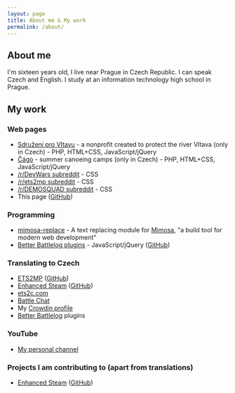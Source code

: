 ```yaml
---
layout: page
title: About me & My work
permalink: /about/
---
```


## About me

I'm sixteen years old, I live near Prague in Czech Republic. I can speak Czech and English. I study at an information technology high school in Prague.

## My work

### Web pages
* <a href="http://www.sdruzeniprovltavu.cz" title="Sdružení pro Vltavu" target="_blank">Sdružení pro Vltavu</a> - a nonprofit created to protect the river Vltava (only in Czech) - PHP, HTML+CSS, JavaScript/jQuery
* <a href="http://cago.cz" title="Čágo.cz" target="_blank">Čágo</a> - summer canoeing camps (only in Czech) - PHP, HTML+CSS, JavaScript/jQuery
* <a href="http://reddit.com/r/DevWars" title="/r/DevWars subreddit" target="_blank">/r/DevWars subreddit</a> - CSS
* <a href="http://reddit.com/r/ets2mp" title="/r/ets2mp subreddit" target="_blank">/r/ets2mp subreddit</a> - CSS
* <a href="http://reddit.com/r/DEMOSQUAD" title="/r/DEMOSQUAD subreddit" target="_blank">/r/DEMOSQUAD subreddit</a> - CSS
* This page (<a href="https://github.com/dpeukert/dpeukert.github.io" title="GitHub" target="_blank">GitHub</a>)

<!-- * SuhBurb -->

### Programming

<!-- * A reddit bot for the <a href="http://reddit.com/r/ets2mp" title="/r/ets2mp subreddit" target="_blank">/r/ets2mp subreddit</a> - automatically updates the sidebar with a status of <a href="http://ets2mp.com" title="ETS2MP" target="_blank">ETS2MP</a> - PHP, OAuth, Reddit API -->

* <a href="https://www.npmjs.com/package/mimosa-replace" title="mimosa-replace" target="_blank">mimosa-replace</a> - A text replacing module for <a href="http://mimosa.io" title="Mimosa" target="_blank">Mimosa</a>, "a build tool for modern web development"
* <a href="http://getbblog.com/en/user/profile/46102/dapil" title="Better Battlelog plugins" target="_blank">Better Battlelog plugins</a> - JavaScript/jQuery (<a href="https://github.com/dpeukert/bblog" title="GitHub" target="_blank">GitHub</a>)

### Translating to Czech
* <a href="http://ets2mp.com/" title="ETS2MP" target="_blank">ETS2MP</a> (<a href="https://github.com/RootKiller/ETS2MP-Localization" title="GitHub" target="_blank">GitHub</a>)
* <a href="http://www.enhancedsteam.com/" title="Enhanced Steam" target="_blank">Enhanced Steam</a> (<a href="https://github.com/jshackles/Enhanced_Steam" title="GitHub" target="_blank">GitHub</a>)
* <a href="http://ets2c.com" title="ets2c.com" target="_blank">ets2c.com</a>
* <a href="https://github.com/ninetwozero/Battle-Chat" title="Battle Chat" target="_blank">Battle Chat</a>
* My <a href="https://crowdin.net/profile/dapil" title="Crowdin profile" target="_blank">Crowdin profile</a>
* <a href="http://getbblog.com" title="Better Battlelog" target="_blank">Better Battlelog</a> plugins

### YouTube
* <a href="https://www.youtube.com/DanPeukert" title="My personal channel" target="_blank">My personal channel</a>

### Projects I am contributing to (apart from translations)
* <a href="http://www.enhancedsteam.com/" title="Enhanced Steam" target="_blank">Enhanced Steam</a> (<a href="https://github.com/jshackles/Enhanced_Steam" title="GitHub" target="_blank">GitHub</a>)
